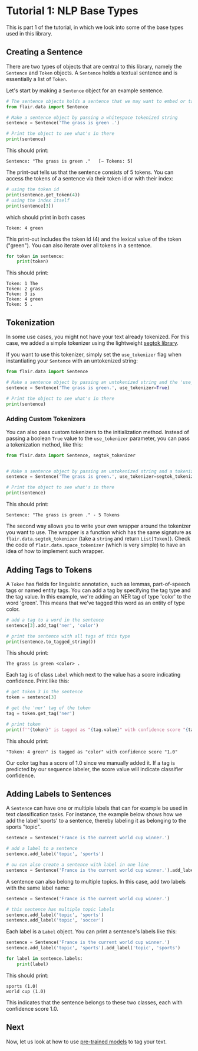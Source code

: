 # Tutorial 1: NLP Base Types

This is part 1 of the tutorial, in which we look into some of the base types used in this library.

## Creating a Sentence

There are two types of objects that are central to this library, namely the `Sentence` and `Token` objects. A
`Sentence` holds a textual sentence and is essentially a list of `Token`.

Let's start by making a `Sentence` object for an example sentence.

```python
# The sentence objects holds a sentence that we may want to embed or tag
from flair.data import Sentence

# Make a sentence object by passing a whitespace tokenized string
sentence = Sentence('The grass is green .')

# Print the object to see what's in there
print(sentence)
```

This should print:

```console
Sentence: "The grass is green ."   [− Tokens: 5]
```

The print-out tells us that the sentence consists of 5 tokens.
You can access the tokens of a sentence via their token id or with their index:

```python
# using the token id
print(sentence.get_token(4))
# using the index itself
print(sentence[3])
```

which should print in both cases

```console
Token: 4 green
```

This print-out includes the token id (4) and the lexical value of the token ("green"). You can also iterate over all
tokens in a sentence.

```python
for token in sentence:
    print(token)
```

This should print:

```console
Token: 1 The
Token: 2 grass
Token: 3 is
Token: 4 green
Token: 5 .
```

## Tokenization

In some use cases, you might not have your text already tokenized. For this case, we added a simple tokenizer using the
lightweight [segtok library](https://pypi.org/project/segtok/). 

If you want to use this tokenizer, simply set the `use_tokenizer` flag when instantiating your `Sentence` with an untokenized string:

```python
from flair.data import Sentence

# Make a sentence object by passing an untokenized string and the 'use_tokenizer' flag
sentence = Sentence('The grass is green.', use_tokenizer=True)

# Print the object to see what's in there
print(sentence)
```


### Adding Custom Tokenizers

You can also pass custom tokenizers to the initialization method. Instead of passing a boolean `True` value to the `use_tokenizer` parameter, you can pass a tokenization method, like this:

```python
from flair.data import Sentence, segtok_tokenizer


# Make a sentence object by passing an untokenized string and a tokenizer
sentence = Sentence('The grass is green.', use_tokenizer=segtok_tokenizer)

# Print the object to see what's in there
print(sentence)
```

This should print:

```console
Sentence: "The grass is green ." - 5 Tokens
```

The second way allows you to write your own wrapper around the tokenizer you want to use. The wrapper is a function which has the same signature as `flair.data.segtok_tokenizer` (take a `string` and return `List[Token]`). Check the code of `flair.data.space_tokenizer` (which is very simple) to have an idea of how to implement such wrapper.  

## Adding Tags to Tokens

A `Token` has fields for linguistic annotation, such as lemmas, part-of-speech tags or named entity tags. You can
add a tag by specifying the tag type and the tag value. In this example, we're adding an NER tag of type 'color' to
the word 'green'. This means that we've tagged this word as an entity of type color.

```python
# add a tag to a word in the sentence
sentence[3].add_tag('ner', 'color')

# print the sentence with all tags of this type
print(sentence.to_tagged_string())
```

This should print:

```console
The grass is green <color> .
```

Each tag is of class `Label` which next to the value has a score indicating confidence. Print like this: 

```python
# get token 3 in the sentence 
token = sentence[3]

# get the 'ner' tag of the token
tag = token.get_tag('ner')

# print token
print(f'"{token}" is tagged as "{tag.value}" with confidence score "{tag.score}"')
```

This should print:

```console
"Token: 4 green" is tagged as "color" with confidence score "1.0"
```

Our color tag has a score of 1.0 since we manually added it. If a tag is predicted by our
sequence labeler, the score value will indicate classifier confidence.

## Adding Labels to Sentences

A `Sentence` can have one or multiple labels that can for example be used in text classification tasks.
For instance, the example below shows how we add the label 'sports' to a sentence, thereby labeling it
as belonging to the sports "topic".

```python
sentence = Sentence('France is the current world cup winner.')

# add a label to a sentence
sentence.add_label('topic', 'sports')

# ou can also create a sentence with label in one line
sentence = Sentence('France is the current world cup winner.').add_label('topic', 'sports')
```

A sentence can also belong to multiple topics. In this case, add two labels with the same label name:

```python
sentence = Sentence('France is the current world cup winner.')

# this sentence has multiple topic labels
sentence.add_label('topic', 'sports')
sentence.add_label('topic', 'soccer')
```

Each label is a `Label` object. You can print a sentence's labels like this: 

```python
sentence = Sentence('France is the current world cup winner.')
sentence.add_label('topic', 'sports').add_label('topic', 'sports')

for label in sentence.labels:
    print(label)
```

This should print:

```console
sports (1.0)
world cup (1.0)
```

This indicates that the sentence belongs to these two classes, each with confidence score 1.0.

## Next

Now, let us look at how to use [pre-trained models](/resources/docs/TUTORIAL_2_TAGGING.md) to tag your text.
